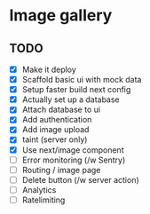 # Image gallery

## TODO

- [x] Make it deploy
- [x] Scaffold basic ui with mock data
- [x] Setup faster build next config
- [X] Actually set up a database
- [x] Attach database to ui
- [x] Add authentication
- [x] Add image upload
- [X] taint (server only)
- [X] Use next/image component
- [ ] Error monitoring (/w Sentry)
- [ ] Routing / image page
- [ ] Delete button (/w server action)
- [ ] Analytics
- [ ] Ratelimiting
